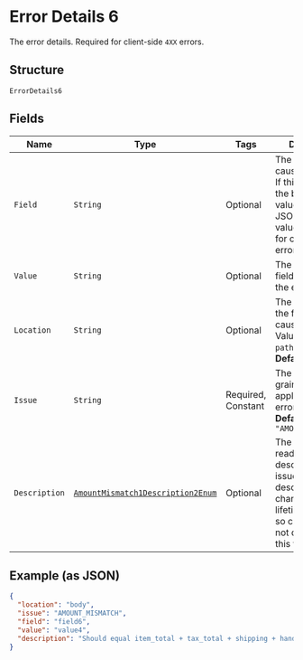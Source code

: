 
# Error Details 6

The error details. Required for client-side `4XX` errors.

## Structure

`ErrorDetails6`

## Fields

| Name | Type | Tags | Description | Getter | Setter |
|  --- | --- | --- | --- | --- | --- |
| `Field` | `String` | Optional | The field that caused the error. If this field is in the body, set this value to the field's JSON pointer value. Required for client-side errors. | String getField() | setField(String field) |
| `Value` | `String` | Optional | The value of the field that caused the error. | String getValue() | setValue(String value) |
| `Location` | `String` | Optional | The location of the field that caused the error. Value is `body`, `path`, or `query`.<br>**Default**: `"body"` | String getLocation() | setLocation(String location) |
| `Issue` | `String` | Required, Constant | The unique, fine-grained application-level error code.<br>**Default**: `"AMOUNT_MISMATCH"` | String getIssue() | setIssue(String issue) |
| `Description` | [`AmountMismatch1Description2Enum`](../../doc/models/amount-mismatch-1-description-2-enum.md) | Optional | The human-readable description for an issue. The description can change over the lifetime of an API, so clients must not depend on this value. | AmountMismatch1Description2Enum getDescription() | setDescription(AmountMismatch1Description2Enum description) |

## Example (as JSON)

```json
{
  "location": "body",
  "issue": "AMOUNT_MISMATCH",
  "field": "field6",
  "value": "value4",
  "description": "Should equal item_total + tax_total + shipping + handling + insurance - shipping_discount - discount."
}
```

